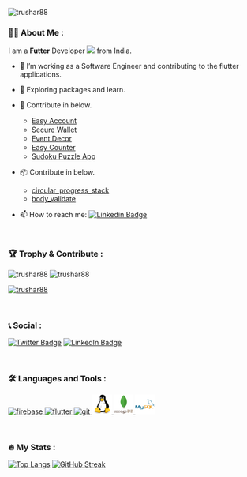 <p align="left"> <img src="https://user-images.githubusercontent.com/95899209/214271162-dbbd51e2-eb2c-462e-9103-36e4ff6b149a.png" alt="trushar88" /> </p>

### :man_technologist: About Me :
I am a **Futter** Developer <img src="https://media.giphy.com/media/WUlplcMpOCEmTGBtBW/giphy.gif" width="30"> from India.
- :telescope: I’m working as a Software Engineer and contributing to the flutter applications.

- :seedling: Exploring packages and learn.

- :iphone: Contribute in below.
  - [Easy Account](https://play.google.com/store/apps/details?id=com.nat.easyaccount) <img  src="https://play-lh.googleusercontent.com/myDL24tb2RmbbWV-XBXIQlnjt2d2XhUyREXcX2O9Yx07Y3cEmBY7NrnfiDl5WYr4PQ=w240-h480-rw" width="15" height="15" />
  - [Secure Wallet](https://play.google.com/store/apps/details?id=com.nat.securewallet) <img  src="https://play-lh.googleusercontent.com/dO8mQICYFA05ylTYH3JBLqWPswwtbaC9t4uU9etqThvU8dwzv51QUMayMH_PmOTVSA=w240-h480-rw" width="15" height="15" />
  - [Event Decor](https://play.google.com/store/apps/details?id=com.nat.eventdecor) <img  src="https://play-lh.googleusercontent.com/VDB_Rc0Kfbvz7uBjZZkTRzQykdqqOvsNXdOp1-5jrxolcFV-dGHOVbkOS382GVlsCQ=w240-h480-rw" width="15" height="15" />
  - [Easy Counter](https://play.google.com/store/apps/details?id=com.nat.easycounter) <img  src="https://play-lh.googleusercontent.com/cmDmnLEnQ2wpZF4SOGMfVBn_4KB9ullJZvxtGtbf61xNojLc8LunYyBukqVM0TI_ndc=w240-h480-rw" width="15" height="15" />
  - [Sudoku Puzzle App](https://play.google.com/store/apps/details?id=com.nat.sudokuapp) <img  src="https://play-lh.googleusercontent.com/7FgPI9bxglPSpIRJpQDC2HTJKQ_sqiq4ObGo6Q-kfBXMw_KqwnBgrG6NKiWBfSqCxA=w240-h480-rw" width="15" height="15" />

- :package: Contribute in below.
  - [circular_progress_stack](https://pub.dev/packages/circular_progress_stack)
  - [body_validate](https://pub.dev/packages/body_validate)
- :mailbox: How to reach me: [![Linkedin Badge](https://img.shields.io/badge/LinkedIn-Profile-informational?style=flat&logo=linkedin&logoColor=white&color=0D76A8)](https://www.linkedin.com/in/trushar-mistry-2b00171b1/)
  
&nbsp;&nbsp;

### :trophy: Trophy & Contribute :

<p align="left"> <img src="https://img.shields.io/github/contributors/trushar88/awesome-github-profile-readme-templates.svg?color=green" alt="trushar88" />   <img src="https://komarev.com/ghpvc/?username=trushar88&label=Profile%20views&color=0e75b6&style=flat" alt="trushar88" /> </p>

<p align="left"> <a href="https://github.com/Trushar88/github-profile-trophy"><img src="https://github-profile-trophy.vercel.app/?username=trushar88" alt="trushar88" /></a> </p>

&nbsp;&nbsp;

### :telephone_receiver: Social :

[![Twitter Badge](https://img.shields.io/badge/Twitter-Profile-informational?style=flat&logo=twitter&logoColor=white&color=1CA2F1)](https://twitter.com/TrusharMistry8)
[![LinkedIn Badge](https://img.shields.io/badge/LinkedIn-Profile-informational?style=flat&logo=linkedin&logoColor=white&color=0D76A8)](https://www.linkedin.com/in/trushar-mistry-2b00171b1/)

&nbsp;&nbsp;

### :hammer_and_wrench: Languages and Tools :
<p align="left"> <a href="https://firebase.google.com/" target="_blank" rel="noreferrer"> <img src="https://www.vectorlogo.zone/logos/firebase/firebase-icon.svg" alt="firebase" width="40" height="40"/> </a> <a href="https://flutter.dev" target="_blank" rel="noreferrer"> <img src="https://www.vectorlogo.zone/logos/flutterio/flutterio-icon.svg" alt="flutter" width="40" height="40"/> </a> <a href="https://git-scm.com/" target="_blank" rel="noreferrer"> <img src="https://www.vectorlogo.zone/logos/git-scm/git-scm-icon.svg" alt="git" width="40" height="40"/> </a> <a href="https://www.linux.org/" target="_blank" rel="noreferrer"> <img src="https://raw.githubusercontent.com/devicons/devicon/master/icons/linux/linux-original.svg" alt="linux" width="40" height="40"/> </a> <a href="https://www.mongodb.com/" target="_blank" rel="noreferrer"> <img src="https://raw.githubusercontent.com/devicons/devicon/master/icons/mongodb/mongodb-original-wordmark.svg" alt="mongodb" width="40" height="40"/> </a> <a href="https://www.mysql.com/" target="_blank" rel="noreferrer"> <img src="https://raw.githubusercontent.com/devicons/devicon/master/icons/mysql/mysql-original-wordmark.svg" alt="mysql" width="40" height="40"/> </a> </p>

&nbsp;&nbsp;
### :fire: My Stats :
[![Top Langs](https://github-readme-stats.vercel.app/api/top-langs/?username=Trushar88)](https://github.com/Trushar88/github-readme-stats)
[![GitHub Streak](http://github-readme-streak-stats.herokuapp.com?user=Trushar88&theme=dark&background=000000)](https://git.io/streak-stats)

